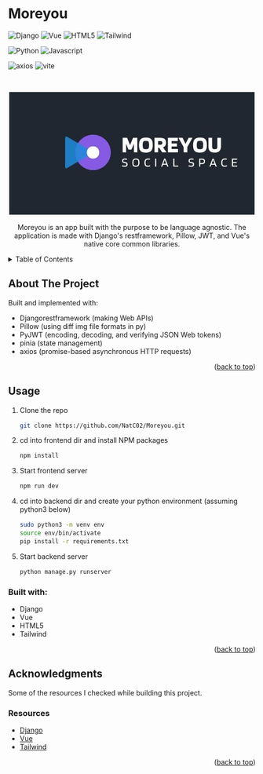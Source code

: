 # Moreyou

<div id="top"></div
<!-- PROJECT SHIELDS -->

![Django](https://img.shields.io/badge/Django-092E20?style=for-the-badge&logo=django&logoColor=green)
![Vue](https://img.shields.io/badge/Vue%20js-35495E?style=for-the-badge&logo=vuedotjs&logoColor=4FC08D)
![HTML5](https://img.shields.io/badge/HTML5-E34F26?style=for-the-badge&logo=html5&logoColor=white)
![Tailwind](https://img.shields.io/badge/Tailwind_CSS-38B2AC?style=for-the-badge&logo=tailwind-css&logoColor=white)

![Python](https://img.shields.io/badge/Python-FFD43B?style=for-the-badge&logo=python&logoColor=blue)
![Javascript](https://img.shields.io/badge/JavaScript-323330?style=for-the-badge&logo=javascript&logoColor=F7DF1E)

![axios](https://img.shields.io/badge/axios-671ddf?&style=for-the-badge&logo=axios&logoColor=white)
![vite](https://img.shields.io/badge/Vite-B73BFE?style=for-the-badge&logo=vite&logoColor=FFD62E)

<br />
<div align="center">

![logo](./imgs/logo.jpg)

  <p align="center">
     Moreyou is an app built with the purpose to be language agnostic. The application is made with Django's restframework, Pillow, JWT, and Vue's native core common libraries.
  </p>
</div>

<!-- TABLE OF CONTENTS -->
<details>
  <summary>Table of Contents</summary>
  <ol>
    <li>
      <a href="#about-the-project">About The Project</a>
      <ul>
        <li><a href="#usage">Usage</a></li>
        <li><a href="#built-with">Built With</a></li>
      </ul>
    </li>
    <li><a href="#acknowledgments">Acknowledgments</a></li>
  </ol>
</details>

<!-- ABOUT THE PROJECT -->

## About The Project

Built and implemented with:

- Djangorestframework (making Web APIs)
- Pillow (using diff img file formats in py)
- PyJWT (encoding, decoding, and verifying JSON Web tokens)
- pinia (state management)
- axios (promise-based asynchronous HTTP requests)

<p align="right">(<a href="#top">back to top</a>)</p>

<!-- USAGE EXAMPLES -->

## Usage

1. Clone the repo
   ```sh
   git clone https://github.com/NatC02/Moreyou.git
   ```
2. cd into frontend dir and install NPM packages
   ```sh
   npm install
   ```
3. Start frontend server
   ```sh
   npm run dev
   ```
4. cd into backend dir and create your python environment (assuming python3 below)
   ```sh
   sudo python3 -m venv env
   source env/bin/activate
   pip install -r requirements.txt 
   ```
5. Start backend server
   ```sh
   python manage.py runserver
   ```

### Built with:

- Django
- Vue
- HTML5
- Tailwind

<p align="right">(<a href="#top">back to top</a>)</p>

<!-- CONTRIBUTING -->

## Acknowledgments

Some of the resources I checked while building this project.

### Resources

- [Django](https://docs.djangoproject.com/en/5.0/)
- [Vue](https://vuejs.org/guide/introduction.html)
- [Tailwind](https://v2.tailwindcss.com/docs)

<p align="right">(<a href="#top">back to top</a>)</p>